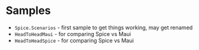 # Samples

* `Spice.Scenarios` - first sample to get things working, may get renamed
* `HeadToHeadMaui` - for comparing Spice vs Maui
* `HeadToHeadSpice` - for comparing Spice vs Maui
